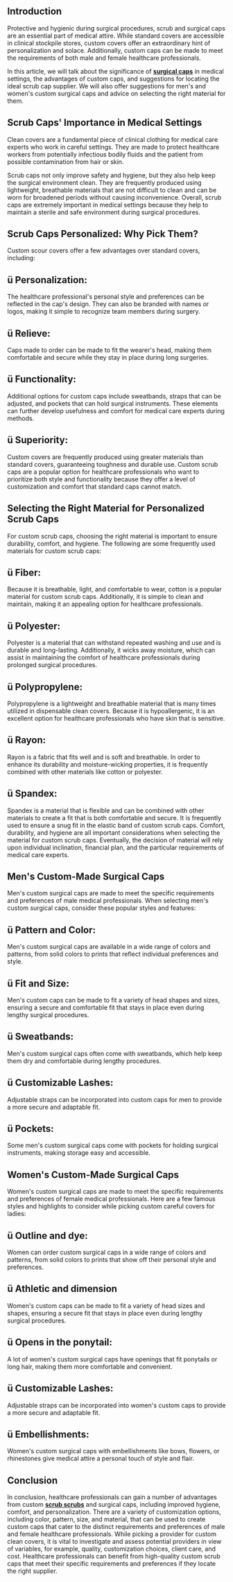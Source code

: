 <h2><strong>Introduction</strong></h2>
<p>Protective and hygienic during surgical procedures, scrub and surgical caps are an essential part of medical attire. While standard covers are accessible in clinical stockpile stores, custom covers offer an extraordinary hint of personalization and solace. Additionally, custom caps can be made to meet the requirements of both male and female healthcare professionals.</p>
<p>In this article, we will talk about the significance of <strong><a href="https://www.blueskyscrubs.com/women/scrub-hats/">surgical caps</a></strong> in medical settings, the advantages of custom caps, and suggestions for locating the ideal scrub cap supplier. We will also offer suggestions for men's and women's custom surgical caps and advice on selecting the right material for them.</p>
<h2><strong>Scrub Caps' Importance in Medical Settings</strong></h2>
<p>Clean covers are a fundamental piece of clinical clothing for medical care experts who work in careful settings. They are made to protect healthcare workers from potentially infectious bodily fluids and the patient from possible contamination from hair or skin.</p>
<p>Scrub caps not only improve safety and hygiene, but they also help keep the surgical environment clean. They are frequently produced using lightweight, breathable materials that are not difficult to clean and can be worn for broadened periods without causing inconvenience. Overall, scrub caps are extremely important in medical settings because they help to maintain a sterile and safe environment during surgical procedures.</p>
<h2><strong>Scrub Caps Personalized: Why Pick Them?</strong></h2>
<p>Custom scour covers offer a few advantages over standard covers, including:</p>
<h2><strong>&uuml; Personalization:</strong></h2>
<p>The healthcare professional's personal style and preferences can be reflected in the cap's design. They can also be branded with names or logos, making it simple to recognize team members during surgery.</p>
<h2><strong>&uuml; Relieve:</strong></h2>
<p>Caps made to order can be made to fit the wearer's head, making them comfortable and secure while they stay in place during long surgeries.</p>
<h2><strong>&uuml; Functionality:</strong></h2>
<p>Additional options for custom caps include sweatbands, straps that can be adjusted, and pockets that can hold surgical instruments. These elements can further develop usefulness and comfort for medical care experts during methods.</p>
<h2><strong>&uuml; Superiority:</strong></h2>
<p>Custom covers are frequently produced using greater materials than standard covers, guaranteeing toughness and durable use. Custom scrub caps are a popular option for healthcare professionals who want to prioritize both style and functionality because they offer a level of customization and comfort that standard caps cannot match.</p>
<h2><strong>Selecting the Right Material for Personalized Scrub Caps</strong></h2>
<p>For custom scrub caps, choosing the right material is important to ensure durability, comfort, and hygiene. The following are some frequently used materials for custom scrub caps:</p>
<h2><strong>&uuml; Fiber:</strong></h2>
<p>Because it is breathable, light, and comfortable to wear, cotton is a popular material for custom scrub caps. Additionally, it is simple to clean and maintain, making it an appealing option for healthcare professionals.</p>
<h2><strong>&uuml; Polyester:</strong></h2>
<p>Polyester is a material that can withstand repeated washing and use and is durable and long-lasting. Additionally, it wicks away moisture, which can assist in maintaining the comfort of healthcare professionals during prolonged surgical procedures.</p>
<h2><strong>&uuml; Polypropylene:</strong></h2>
<p>Polypropylene is a lightweight and breathable material that is many times utilized in dispensable clean covers. Because it is hypoallergenic, it is an excellent option for healthcare professionals who have skin that is sensitive.</p>
<h2><strong>&uuml; Rayon:</strong></h2>
<p>Rayon is a fabric that fits well and is soft and breathable. In order to enhance its durability and moisture-wicking properties, it is frequently combined with other materials like cotton or polyester.</p>
<h2><strong>&uuml; Spandex:</strong></h2>
<p>Spandex is a material that is flexible and can be combined with other materials to create a fit that is both comfortable and secure. It is frequently used to ensure a snug fit in the elastic band of custom scrub caps. Comfort, durability, and hygiene are all important considerations when selecting the material for custom scrub caps. Eventually, the decision of material will rely upon individual inclination, financial plan, and the particular requirements of medical care experts.</p>
<h2><strong>Men's Custom-Made Surgical Caps</strong></h2>
<p>Men's custom surgical caps are made to meet the specific requirements and preferences of male medical professionals. When selecting men's custom surgical caps, consider these popular styles and features:</p>
<h2><strong>&uuml; Pattern and Color:</strong></h2>
<p>Men's custom surgical caps are available in a wide range of colors and patterns, from solid colors to prints that reflect individual preferences and style.</p>
<h2><strong>&uuml; Fit and Size:</strong></h2>
<p>Men's custom caps can be made to fit a variety of head shapes and sizes, ensuring a secure and comfortable fit that stays in place even during lengthy surgical procedures.</p>
<h2><strong>&uuml; Sweatbands:</strong></h2>
<p>Men's custom surgical caps often come with sweatbands, which help keep them dry and comfortable during lengthy procedures.</p>
<h2><strong>&uuml; Customizable Lashes:</strong></h2>
<p>Adjustable straps can be incorporated into custom caps for men to provide a more secure and adaptable fit.</p>
<h2><strong>&uuml; Pockets:</strong></h2>
<p>Some men's custom surgical caps come with pockets for holding surgical instruments, making storage easy and accessible.</p>
<h2><strong>Women's Custom-Made Surgical Caps</strong></h2>
<p>Women's custom surgical caps are made to meet the specific requirements and preferences of female medical professionals. Here are a few famous styles and highlights to consider while picking custom careful covers for ladies:</p>
<h2><strong>&uuml; Outline and dye:</strong></h2>
<p>Women can order custom surgical caps in a wide range of colors and patterns, from solid colors to prints that show off their personal style and preferences.</p>
<h2><strong>&uuml; Athletic and dimension</strong></h2>
<p>Women's custom caps can be made to fit a variety of head sizes and shapes, ensuring a secure fit that stays in place even during lengthy surgical procedures.</p>
<h2><strong>&uuml; Opens in the ponytail:</strong></h2>
<p>A lot of women's custom surgical caps have openings that fit ponytails or long hair, making them more comfortable and convenient.</p>
<h2><strong>&uuml; Customizable Lashes:</strong></h2>
<p>Adjustable straps can be incorporated into women's custom caps to provide a more secure and adaptable fit.</p>
<h2><strong>&uuml; Embellishments:</strong></h2>
<p>Women's custom surgical caps with embellishments like bows, flowers, or rhinestones give medical attire a personal touch of style and flair.</p>
<h2><strong>Conclusion</strong></h2>
<p>In conclusion, healthcare professionals can gain a number of advantages from custom <strong><a href="https://www.blueskyscrubs.com/">scrub scrubs</a></strong> and surgical caps, including improved hygiene, comfort, and personalization. There are a variety of customization options, including color, pattern, size, and material, that can be used to create custom caps that cater to the distinct requirements and preferences of male and female healthcare professionals. While picking a provider for custom clean covers, it is vital to investigate and assess potential providers in view of variables, for example, quality, customization choices, client care, and cost. Healthcare professionals can benefit from high-quality custom scrub caps that meet their specific requirements and preferences if they locate the right supplier.</p>
